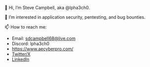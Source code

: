 👋 Hi, I’m Steve Campbell, aka @lpha3ch0.

👀 I’m interested in application security, pentesting, and bug bounties.

📫 How to reach me:
  - Email: [sdcampbell68@live.com](mailto:sdcampbell68@live.com)
  - Discord: lpha3ch0
  - https://www.aecyberpro.com/
  - [Twitter/X](https://twitter.com/lpha3ch0)
  - [LinkedIn](https://www.linkedin.com/in/hack-the-planet/)

<!---
aecyberpro/aecyberpro is a ✨ special ✨ repository because its `README.md` (this file) appears on your GitHub profile.
You can click the Preview link to take a look at your changes.
--->
